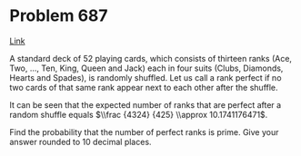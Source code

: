 # Problem 687

[Link](https://projecteuler.net/problem=687)

A standard deck of $52$ playing cards, which consists of thirteen ranks (Ace, Two, ..., Ten, King, Queen and Jack) each in four suits (Clubs, Diamonds, Hearts and Spades), is randomly shuffled. Let us call a rank perfect if no two cards of that same rank appear next to each other after the shuffle.

It can be seen that the expected number of ranks that are perfect after a random shuffle equals $\\frac {4324} {425} \\approx 10.1741176471$.

Find the probability that the number of perfect ranks is prime. Give your answer rounded to $10$ decimal places.

